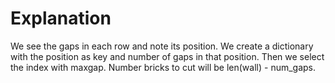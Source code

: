 # Explanation

We see the gaps in each row and note its position.
We create a dictionary with the position as key and number of gaps in that position.
Then we select the index with maxgap. Number bricks to cut will be len(wall) - num_gaps. 